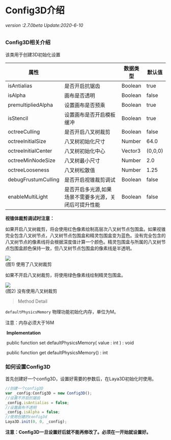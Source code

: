 # 	Config3D介绍

###### *version :2.7.0beta  Update:2020-6-10*

### Config3D相关介绍

该类用于创建3D初始化设置

| 属性                  |                             | 数据类型    | 默认值     |
| ------------------- | --------------------------- | ------- | ------- |
| isAntialias         | 是否开启抗锯齿                     | Boolean | true    |
| isAlpha             | 画布是否透明                      | Boolean | false   |
| premultipliedAlpha  | 设置画布是否预乘                    | Boolean | true    |
| isStencil           | 设置画布是否开启模板缓冲                | Boolean | true    |
| octreeCulling       | 是否开启八叉树裁剪                   | Boolean | false   |
| octreeInitialSize   | 八叉树初始化尺寸                    | Number  | 64.0    |
| octreeInitialCenter | 八叉树初始化中心                    | Vector3 | (0,0,0) |
| octreeMinNodeSize   | 八叉树最小尺寸                     | Number  | 2.0     |
| octreeLooseness     | 八叉树松散值                      | Number  | 1.25    |
| debugFrustumCulling | 是否开启视锥裁剪调试                  | Boolean | false   |
| enableMultiLight    | 是否开启多光源,如果场景不需要多光源，关闭后可提升性能 | Boolean | false   |

**视锥体裁剪调试时注意：**

如果开启八叉树裁剪，将会使用红色像素绘制高层次八叉树节点包围盒。如果视锥完全包含八叉树节点，八叉树节点包围盒和精灵包围盒变为蓝色。没有完全包含的八叉树节点的像素线将会根据深度值计算一个颜色。精灵包围盒与所属的八叉树节点包围盒颜色保持一致，但八叉树节点包围盒的像素线是半透明。

![](img/1.png)<br>(图1) 使用了八叉树裁剪

如果不开启八叉树裁剪，将使用绿色像素线绘制精灵包围盒。

 ![](img/2.png)<br> (图2) 没有使用八叉树裁剪

> Method Detail

 `defaultPhysicsMemory` 物理功能初始化内存，单位为M。

注意：内存必须大于16M

​		**Implementation**

​		public  function  set  defaultPhysicsMemory( value : int ) : void

​		public  function  get  defaultPhysicsMemory() : int



### 如何设置Config3D

首先创建好一个config3D，设置好需要的参数后，在Laya3D初始化时使用。

```typescript
//创建一个config3D
var _config:Config3D = new Config3D();
//设置不开启抗锯齿
_config.isAntialias = false;
//设置画布不透明
_config.isAlpha = false;
//使用创建的config3d
Laya3D.init(0, 0, _config);
```

**注意：Config3D一旦设置好后就不能再修改了。必须在一开始就设置好。**